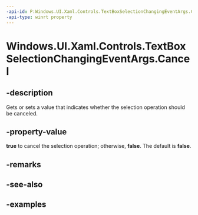```yaml
---
-api-id: P:Windows.UI.Xaml.Controls.TextBoxSelectionChangingEventArgs.Cancel
-api-type: winrt property
---
```


<!-- Property syntax.
public bool Cancel { get;  set; }
-->

# Windows.UI.Xaml.Controls.TextBoxSelectionChangingEventArgs.Cancel

## -description

Gets or sets a value that indicates whether the selection operation should be canceled.

## -property-value

**true** to cancel the selection operation; otherwise, **false**. The default is **false**.

## -remarks

## -see-also

## -examples

